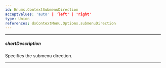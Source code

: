 ```yaml
---
id: Enums.ContextSubmenuDirection
acceptValues: 'auto' | 'left' | 'right'
type: Union
references: dxContextMenu.Options.submenuDirection
---
```

---
##### shortDescription
Specifies the submenu direction.

---

